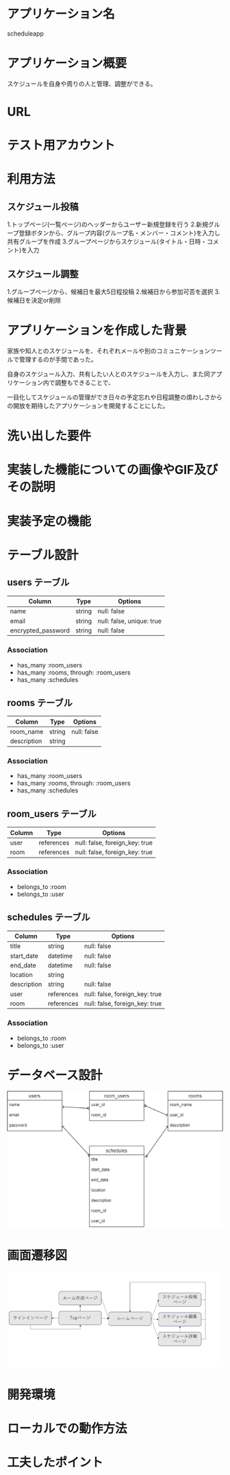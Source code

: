# アプリケーション名
scheduleapp

# アプリケーション概要
スケジュールを自身や周りの人と管理、調整ができる。

# URL

# テスト用アカウント

# 利用方法

## スケジュール投稿
1.トップページ(一覧ページ)のヘッダーからユーザー新規登録を行う
2.新規グループ登録ボタンから、グループ内容(グループ名・メンバー・コメント)を入力し共有グループを作成
3.グループページからスケジュール(タイトル・日時・コメント)を入力

## スケジュール調整
1.グループページから、候補日を最大5日程投稿
2.候補日から参加可否を選択
3.候補日を決定or削除

# アプリケーションを作成した背景
家族や知人とのスケジュールを、それぞれメールや別のコミュニケーションツールで管理するのが手間であった。

自身のスケジュール入力、共有したい人とのスケジュールを入力し、また同アプリケーション内で調整もできることで、

一目化してスケジュールの管理ができ日々の予定忘れや日程調整の煩わしさからの開放を期待したアプリケーションを開発することにした。

# 洗い出した要件

# 実装した機能についての画像やGIF及びその説明

# 実装予定の機能

# テーブル設計

## users テーブル

| Column             | Type    | Options                   |
| ------------------ | ------- | ------------------------- |
| name               | string  | null: false               |
| email              | string  | null: false, unique: true |
| encrypted_password | string  | null: false               |

### Association

- has_many :room_users
- has_many :rooms, through: :room_users
- has_many :schedules

## rooms テーブル

| Column      | Type    | Options     |
| ----------- | ------- | ------------|
| room_name   | string  | null: false |
| description | string  |             |

### Association

- has_many :room_users
- has_many :rooms, through: :room_users
- has_many :schedules

## room_users テーブル

| Column | Type       | Options                        |
| ------ | ---------- | ------------------------------ |
| user   | references | null: false, foreign_key: true |
| room   | references | null: false, foreign_key: true |

### Association

- belongs_to :room
- belongs_to :user

## schedules テーブル

| Column      | Type       | Options                        |
| ----------- | ---------- | ------------------------------ |
| title       | string     | null: false                    |
| start_date  | datetime   | null: false                    |
| end_date    | datetime   | null: false                    |
| location    | string     |                                |
| description | string     | null: false                    |
| user        | references | null: false, foreign_key: true |
| room        | references | null: false, foreign_key: true |

### Association

- belongs_to :room
- belongs_to :user

# データベース設計
![Alt text](schedule.png)

# 画面遷移図
![Alt text](schedule1.png)

# 開発環境

# ローカルでの動作方法

# 工夫したポイント